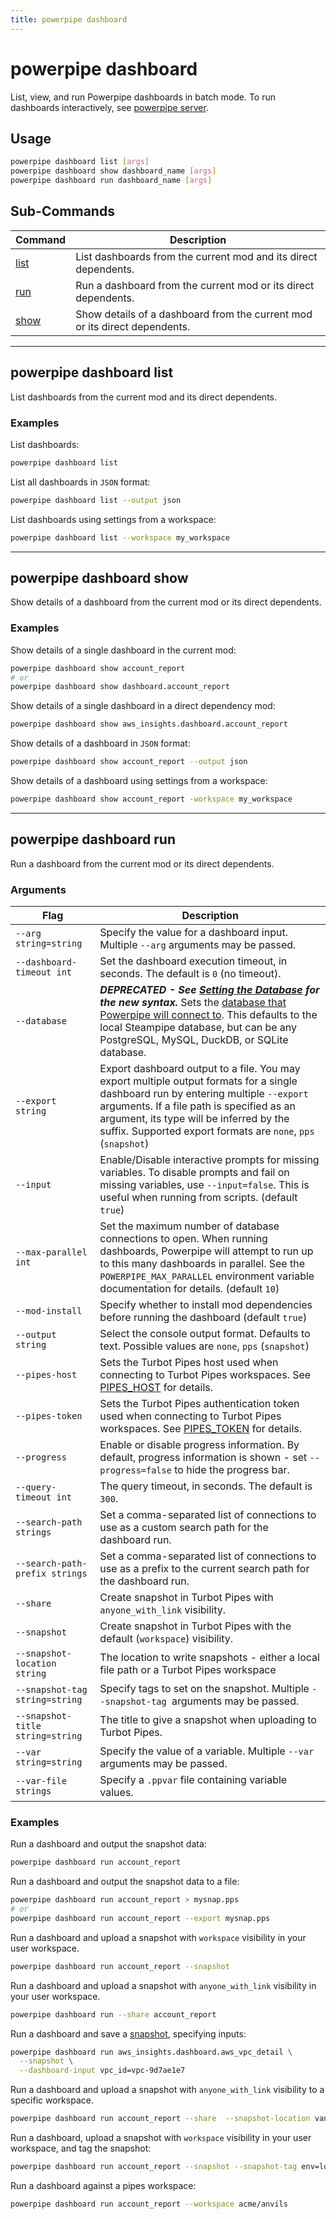 ```yaml
---
title: powerpipe dashboard
---
```



# powerpipe dashboard

List, view, and run Powerpipe dashboards in batch mode.  To run dashboards interactively, see [powerpipe server](/docs/reference/cli/server).

## Usage

```bash
powerpipe dashboard list [args]
powerpipe dashboard show dashboard_name [args]
powerpipe dashboard run dashboard_name [args]
```

## Sub-Commands

| Command | Description
|-|-
| [list](#powerpipe-dashboard-list) | List dashboards from the current mod and its direct dependents.
| [run](#powerpipe-dashboard-run)  | Run a dashboard from the current mod or its direct dependents.
| [show](#powerpipe-dashboard-show) | Show details of a dashboard from the current mod or its direct dependents.

----
## powerpipe dashboard list
List dashboards from the current mod and its direct dependents.

### Examples


List dashboards:
```bash
powerpipe dashboard list
```

List all dashboards in `JSON` format:
```bash
powerpipe dashboard list --output json
```

List dashboards using settings from a workspace:
```bash
powerpipe dashboard list --workspace my_workspace
```


---

## powerpipe dashboard show
Show details of a dashboard from the current mod or its direct dependents.

### Examples

Show details of a single dashboard in the current mod:
```bash
powerpipe dashboard show account_report
# or
powerpipe dashboard show dashboard.account_report
```

Show details of a single dashboard in a direct dependency mod:
```bash
powerpipe dashboard show aws_insights.dashboard.account_report
```

Show details of a dashboard in `JSON` format:
```bash
powerpipe dashboard show account_report --output json
```


Show details of a dashboard using settings from a workspace:
```bash
powerpipe dashboard show account_report -workspace my_workspace
```

---


## powerpipe dashboard run
Run a dashboard from the current mod or its direct dependents.

### Arguments

| Flag | Description
|-|-
| `--arg string=string`           | Specify the value for a dashboard input. Multiple `--arg` arguments may be passed. 
| `--dashboard-timeout int`       | Set the dashboard execution timeout, in seconds. The default is `0` (no timeout).
|  `--database`         | ***DEPRECATED - See [Setting the Database](/docs/build/mod-database) for the new syntax.***  Sets the [database that Powerpipe will connect to](/docs/run#selecting-a-database). This defaults to the local Steampipe database, but can be any PostgreSQL, MySQL, DuckDB, or SQLite database.
|  `--export string`              | Export dashboard output to a file. You may export multiple output formats for a single dashboard run by entering multiple `--export` arguments. If a file path is specified as an argument, its type will be inferred by the suffix. Supported export formats are `none`, `pps` (`snapshot`)
|  `--input`                      | Enable/Disable interactive prompts for missing variables. To disable prompts and fail on missing variables, use  `--input=false`. This is useful when running from scripts. (default `true`)
|  `--max-parallel int`           | Set the maximum number of database connections to open. When running dashboards, Powerpipe will attempt to run up to this many dashboards in parallel. See the `POWERPIPE_MAX_PARALLEL` environment variable documentation for details. (default `10`)
|  `--mod-install`                | Specify whether to install mod dependencies before running the dashboard (default `true`)
|  `--output string`              | Select the console output format. Defaults to text. Possible values are `none`, `pps` (`snapshot`)
|  `--pipes-host`                 | Sets the Turbot Pipes host used when connecting to Turbot Pipes workspaces. See  [PIPES_HOST](/docs/reference/env-vars/pipes_host) for details.
|  `--pipes-token`                | Sets the Turbot Pipes authentication token used when connecting to Turbot Pipes workspaces. See  [PIPES_TOKEN](/docs/reference/env-vars/pipes_token) for details.
|  `--progress`                   | Enable or disable progress information. By default, progress information is shown - set  `--progress=false` to hide the progress bar.
|  `--query-timeout int`          | The query timeout, in seconds. The default is `300`.
|  `--search-path strings`        | Set a comma-separated list of connections to use as a custom search path for the dashboard run.
|  `--search-path-prefix strings` | Set a comma-separated list of connections to use as a prefix to the current search path for the dashboard run.
|  `--share`                      | Create snapshot in Turbot Pipes with `anyone_with_link` visibility.
|  `--snapshot`                   | Create snapshot in Turbot Pipes with the default (`workspace`) visibility.
|  `--snapshot-location string`   |	The location to write snapshots - either a local file path or a Turbot Pipes workspace
|  `--snapshot-tag string=string` | Specify tags to set on the snapshot. Multiple `--snapshot-tag `arguments may be passed.
|  `--snapshot-title string=string` | The title to give a snapshot when uploading to Turbot Pipes.
| `--var string=string`           | Specify the value of a variable.  Multiple `--var` arguments may be passed. 
| `--var-file strings`            | Specify a `.ppvar` file containing variable values.



### Examples

Run a dashboard and output the snapshot data:
```bash
powerpipe dashboard run account_report
```

Run a dashboard and output the snapshot data to a file:
```bash
powerpipe dashboard run account_report > mysnap.pps
# or
powerpipe dashboard run account_report --export mysnap.pps
```


Run a dashboard and upload a snapshot with `workspace` visibility in your user workspace.
```bash
powerpipe dashboard run account_report --snapshot  
```

Run a dashboard and upload a snapshot with `anyone_with_link` visibility in your user workspace.
```bash
powerpipe dashboard run --share account_report 
```

Run a dashboard and save a [snapshot](/docs/run/snapshots/batch-snapshots), specifying inputs:

```bash
powerpipe dashboard run aws_insights.dashboard.aws_vpc_detail \
  --snapshot \
  --dashboard-input vpc_id=vpc-9d7ae1e7
```


Run a dashboard and upload a snapshot with `anyone_with_link` visibility to a specific workspace.
```bash
powerpipe dashboard run account_report --share  --snapshot-location vandelay-industries/latex 
```

Run a dashboard, upload a snapshot with `workspace` visibility in your user workspace, and tag the snapshot:
```bash
powerpipe dashboard run account_report --snapshot --snapshot-tag env=local 
```

Run a dashboard against a pipes workspace:
```bash
powerpipe dashboard run account_report --workspace acme/anvils
```